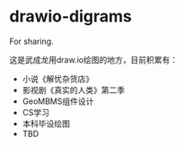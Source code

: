 # drawio-digrams
For sharing.

这是武成龙用draw.io绘图的地方，目前积累有：

- 小说《解忧杂货店》
- 影视剧《真实的人类》第二季
- GeoMBMS组件设计
- CS学习
- 本科毕设绘图
- TBD
